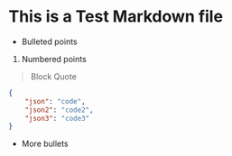 # This is a Test Markdown file

- Bulleted points

1. Numbered points

> Block Quote

```json
{
    "json": "code",
    "json2": "code2",
    "json3": "code3"
}
```

- More bullets
